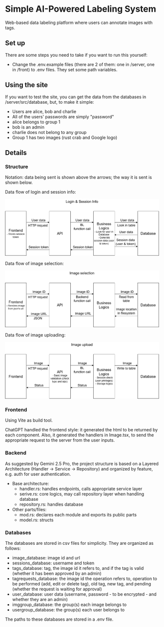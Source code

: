 # Simple AI-Powered Labeling System

Web-based data labeling platform where users can annotate images with tags.

## Set up

There are some steps you need to take if you want to run this yourself:
* Change the .env.example files (there are 2 of them: one in /server, one in /front) to .env files. They set some path variables.

## Using the site

If you want to test the site, you can get the data from the databases in /server/src/database, but, to make it simple:
* Users are alice, bob and charlie
* All of the users' passwords are simply "password"
* alice belongs to group 1
* bob is an admin
* charlie does not belong to any group
* Group 1 has two images (rust crab and Google logo)

## Details

### Structure

Notation: data being sent is shown above the arrows; the way it is sent is shown below.

Data flow of login and session info:

![](/docs/login_flow.png)

Data flow of image selection:

![](/docs/image_selection_flow.png)

Data flow of image uploading:

![](/docs/image_upload_flow.png)

### Frontend

Using Vite as build tool.

ChatGPT handled the frontend style: it generated the html to be returned by each component. Also, it generated the handlers in Image.tsx, to send the appropriate request to the server from the user inputs.

### Backend

As suggested by Gemini 2.5 Pro, the project structure is based on a Layered Architecture (Handler -> Service -> Repository) and organized by feature, e.g. auth for user authentication.
* Base architecture:
    - handler.rs: handles endpoints, calls appropriate service layer
    - serive.rs: core logics, may call repository layer when handling database
    - repository.rs: handles database
* Other parts/files:
    - mod.rs: declares each module and exports its public parts
    - model.rs: structs

### Databases

The databases are stored in csv files for simplicity. They are organized as follows:
* image_database: image id and url
* sessions_database: username and token
* tags_database: tag, the image id it refers to, and if the tag is valid (whether it has been approved by an admin)
* tagrequests_database: the image id the operation refers to, operation to be performed (add, edit or delete tag), old tag, new tag, and pending (whether the request is waiting for approval)
* user_database: user data (username, password - to be encrypted - and whether they are an admin)
* imggroup_database: the group(s) each image belongs to
* usergroup_database: the group(s) each user belongs to

The paths to these databases are stored in a .env file.